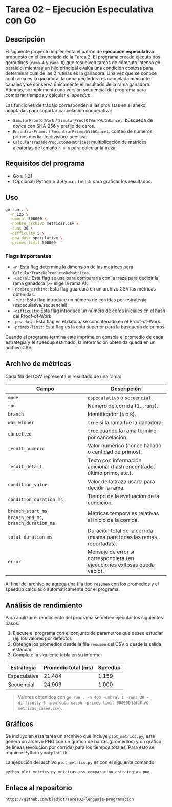 # Tarea 02 – Ejecución Especulativa con Go

## Descripción
El siguiente proyecto implementa el patrón de **ejecución especulativa** propuesto en el enunciado de la Tarea 2. El programa creado ejecuta dos goroutines (`rama_A` y `rama_B`) que resuelven tareas de cómputo intenso en paralelo, mientras un hilo principal evalúa una condición costosa para determinar cual de las 2 rutinas es la ganadora. Una vez que se conoce cual rama es la ganadora, la rama perdedora es cancelada mediante canales y se conserva únicamente el resultado de la rama ganadora. Además, se implementa una versión secuencial del programa para comparar tiempos y calcular el *speedup*.

Las funciones de trabajo corresponden a las provistas en el anexo, adaptadas para soportar cancelación cooperativa:

- `SimularProofOfWork` / `SimularProofOfWorkWithCancel`: búsqueda de *nonce* con SHA-256 y prefijo de ceros.
- `EncontrarPrimos` / `EncontrarPrimosWithCancel`: conteo de números primos mediante división sucesiva.
- `CalcularTrazaDeProductoDeMatrices`: multiplicación de matrices aleatorias de tamaño `n × n` para calcular la traza.

## Requisitos del programa
- Go ≥ 1.21
- (Opcional) Python ≥ 3.9 y `matplotlib` para graficar los resultados.

## Uso
```bash
go run . \
  -n 125 \
  -umbral 500000 \
  -nombre_archivo metricas.csv \
  -runs 30 \
  -difficulty 5 \
  -pow-data speculative \
  -primes-limit 500000
```

### Flags importantes
- `-n`: Esta flag determina la dimensión de las matrices para `CalcularTrazaDeProductoDeMatrices`.
- `-umbral`: Esta flag se usa para compararla con la traza para decidir la rama ganadora (`>=` elige la rama A).
- `-nombre_archivo`: Esta flag guardará en un archivo CSV las métricas obtenidas.
- `-runs`: Esta flag introduce un número de corridas por estrategia (especulativa/secuencial).
- `-difficulty`: Esta flag introduce un número de ceros iniciales en el hash del Proof-of-Work.
- `-pow-data`: Esta flag es el dato base concatenado en el Proof-of-Work.
- `-primes-limit`: Esta flag es la cota superior para la búsqueda de primos.

Cuando el programa termina este imprime en consola el promedio de cada estrategia y el speedup estimado, la información obtenida queda en un archivo CSV.

## Archivo de métricas
Cada fila del CSV representa el resultado de una rama:

| Campo | Descripción |
| --- | --- |
| `mode` | `especulativo` o `secuencial`. |
| `run` | Número de corrida (1…`runs`). |
| `branch` | Identificador (`A` o `B`). |
| `was_winner` | `true` si la rama fue la ganadora. |
| `cancelled` | `true` cuando la rama terminó por cancelación. |
| `result_numeric` | Valor numérico (nonce hallado o cantidad de primos). |
| `result_detail` | Texto con información adicional (hash encontrado, último primo, etc.). |
| `condition_value` | Valor de la traza usada para decidir la rama. |
| `condition_duration_ms` | Tiempo de la evaluación de la condición. |
| `branch_start_ms`, `branch_end_ms`, `branch_duration_ms` | Métricas temporales relativas al inicio de la corrida. |
| `total_duration_ms` | Duración total de la corrida (misma para todas las ramas reportadas). |
| `error` | Mensaje de error si correspondiera (en ejecuciones exitosas queda vacío). |

Al final del archivo se agrega una fila tipo `resumen` con los promedios y el speedup calculado automáticamente por el programa.

## Análisis de rendimiento
Para analizar el rendimiento del programa se deben ejecutar los siguientes pasos:
1. Ejecute el programa con el conjunto de parámetros que desee estudiar (ej. los valores por defecto).
2. Obtenga los promedios desde la fila `resumen` del CSV o desde la salida estándar.
3. Complete la siguiente tabla en su informe:

| Estrategia | Promedio total (ms) | Speedup |
| --- | --- | --- |
| Especulativa | 21.484 | 1.159 |
| Secuencial | 24.903 | 1.000 |

> Valores obtenidos con `go run . -n 400 -umbral 1 -runs 30 -difficulty 5 -pow-data casoA -primes-limit 500000` (archivo `metricas_caseA.csv`).

## Gráficos
Se incluyo en esta tarea un archhivo que incluye `plot_metrics.py`, este genera un archivo PNG con un gráfico de barras (promedios) y un gráfico de líneas (evolución por corrida) para los tiempos totales. Para esto se requiere Python y `matplotlib`.

La ejecución del archivo `plot_metrics.py` es con el siguiente comando:
```
python plot_metrics.py metricas.csv comparacion_estrategias.png
```

## Enlace al repositorio
```
https://github.com/bladjot/Tarea02-lenguaje-programacion
```
